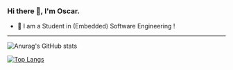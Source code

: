 ### Hi there 👋, I'm Oscar.

- 🔭 I am a Student in (Embedded) Software Engineering !

----

![Anurag's GitHub stats](https://github-readme-stats.vercel.app/api?username=Ra5c0&count_private=true&show_icons=true&theme=shades-of-purple)

[![Top Langs](https://github-readme-stats.vercel.app/api/top-langs/?username=Ra5c0&layout=compact&theme=shades-of-purple&langs_count=10)](https://github.com/Ra5c0)

